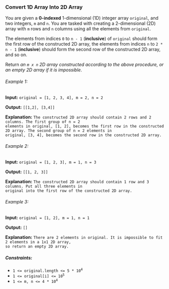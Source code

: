 <h3>Convert 1D Array Into 2D Array</h3>

<p>You are given a <b>0-indexed</b> 1-dimensional (1D) integer array <code>original</code>, and two integers, 
<code>m</code> and <code>n</code>. You are tasked with creating a 2-dimensional (2D) array with <code>m</code> rows and 
<code>n</code> columns using all the elements from <code>original</code>.</p>
<p>The elements from indices <code>0</code> to <code>n - 1</code> (<b>inclusive</b>) of <code>original</code> should 
form the first row of the constructed 2D array, the elements from indices <code>n</code> to <code>2 * n - 1</code> 
(<b>inclusive</b>) should form the second row of the constructed 2D array, and so on.</p>
<p>Return <i>an <code>m x n</code> 2D array constructed according to the above procedure, or an empty 2D array if it is 
impossible</i>.</p>

<h6>Example 1:</h6>
<p><b>Input:</b> <code>original = [1, 2, 3, 4], m = 2, n = 2</code></p>
<p><b>Output:</b> <code>[[1,2], [3,4]]</code></p>
<p><b>Explanation:</b> <code>The constructed 2D array should contain 2 rows and 2 columns. The first group of n = 2 
elements in original, [1, 2], becomes the first row in the constructed 2D array. The second group of n = 2 elements in 
original, [3, 4], becomes the second row in the constructed 2D array.</code></p>

<h6>Example 2:</h6>
<p><b>Input:</b> <code>original = [1, 2, 3], m = 1, n = 3</code></p>
<p><b>Output:</b> <code>[[1, 2, 3]]</code></p>
<p><b>Explanation:</b> <code>The constructed 2D array should contain 1 row and 3 columns. Put all three elements in 
original into the first row of the constructed 2D array.</code></p>

<h6>Example 3:</h6>
<p><b>Input:</b> <code>original = [1, 2], m = 1, n = 1</code></p>
<p><b>Output:</b> <code>[]</code></p>
<p><b>Explanation:</b> <code>There are 2 elements in original. It is impossible to fit 2 elements in a 1x1 2D array, 
so return an empty 2D array.</code></p>

<h5>Constraints:</h5>
<ul>
    <li><code>1 <= original.length <= 5 * 10<sup>4</sup></code></li>
    <li><code>1 <= original[i] <= 10<sup>5</sup></code></li>
    <li><code>1 <= m, n <= 4 * 10<sup>4</sup></code></li>
</ul>